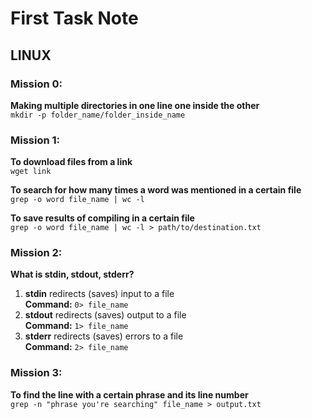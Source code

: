 # First Task Note

## LINUX

### Mission 0:
**Making multiple directories in one line one inside the other**  
`mkdir -p folder_name/folder_inside_name`



### Mission 1:
**To download files from a link**  
`wget link`

**To search for how many times a word was mentioned in a certain file**  
`grep -o word file_name | wc -l`

**To save results of compiling in a certain file**  
`grep -o word file_name | wc -l > path/to/destination.txt`



### Mission 2:
**What is stdin, stdout, stderr?**

1. **stdin** redirects (saves) input to a file  
   **Command:** `0> file_name`
2. **stdout** redirects (saves) output to a file  
   **Command:** `1> file_name`
3. **stderr** redirects (saves) errors to a file  
   **Command:** `2> file_name`



### Mission 3:
**To find the line with a certain phrase and its line number**  
`grep -n "phrase you're searching" file_name > output.txt`

